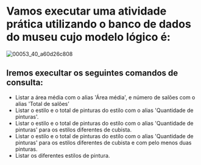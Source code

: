 # Vamos executar uma atividade prática utilizando o banco de dados do museu cujo modelo lógico é: #
![00053_40_a60d26c808](https://github.com/user-attachments/assets/aed18a87-c02b-43fa-89a3-a1335668995e)

## Iremos execultar os seguintes comandos de consulta:

- Listar a área média com o alias 'Área média', e número de salões com o alias 'Total de salões’
- Listar o estilo e o total de pinturas do estilo com o alias 'Quantidade de pinturas'.
- Listar o estilo e o total de pinturas do estilo com o alias 'Quantidade de pinturas' para os estilos diferentes de cubista.
- Listar o estilo e o total de pinturas do estilo com o alias 'Quantidade de pinturas' para os estilos diferentes de cubista e com pelo menos duas pinturas.
- Listar os diferentes estilos de pintura.

